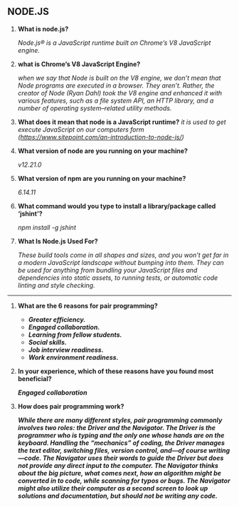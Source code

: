 ## NODE.JS

1. **What is node.js?**
        
    *Node.js® is a JavaScript runtime built on Chrome’s V8 JavaScript engine.*

2. **what is Chrome’s V8 JavaScript Engine?**

    *when we say that Node is built on the V8 engine, we don’t mean that Node programs are executed in a browser. They aren’t. Rather, the creator of Node (Ryan Dahl) took the V8 engine and enhanced it with various features, such as a file system API, an HTTP library, and a number of operating system–related utility methods.*   

3. **What does it mean that node is a JavaScript runtime?**
     *it is used to get execute JavaScript on our computers form (https://www.sitepoint.com/an-introduction-to-node-js/)*

4. **What version of node are you running on your machine?**

    *v12.21.0*
5. **What version of npm are you running on your machine?**

    *6.14.11*

6. **What command would you type to install a library/package called ‘jshint’?**

    *npm install -g jshint*

7. **What Is Node.js Used For?**
    
    *These build tools come in all shapes and sizes, and you won’t get far in a modern JavaScript landscape without bumping into them. They can be used for anything from bundling your JavaScript files and dependencies into static assets, to running tests, or automatic code linting and style checking.*


--------------------------------------------


1. **What are the 6 reasons for pair programming?**

    - ***Greater efficiency.***
    - ***Engaged collaboration.***
    - ***Learning from fellow students.***
    - ***Social skills.***
    - ***Job interview readiness.***
    - ***Work environment readiness.***


2.  **In your experience, which of these reasons have you found most beneficial?**

    ***Engaged collaboration***


3. **How does pair programming work?**

    ***While there are many different styles, pair programming commonly involves two roles: the Driver and the Navigator. The Driver is the programmer who is typing and the only one whose hands are on the keyboard. Handling the “mechanics” of coding, the Driver manages the text editor, switching files, version control, and—of course writing—code. The Navigator uses their words to guide the Driver but does not provide any direct input to the computer. The Navigator thinks about the big picture, what comes next, how an algorithm might be converted in to code, while scanning for typos or bugs. The Navigator might also utilize their computer as a second screen to look up solutions and documentation, but should not be writing any code.***























